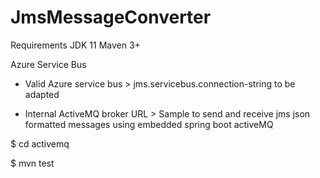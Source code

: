 # JmsMessageConverter


Requirements JDK 11 Maven 3+ 

Azure Service Bus

* Valid Azure service bus > jms.servicebus.connection-string to be
  adapted

* Internal ActiveMQ broker URL > Sample to send and receive jms json
  formatted messages using embedded spring boot activeMQ

$ cd activemq

$ mvn test
